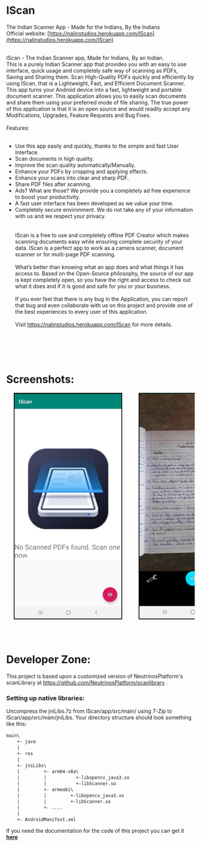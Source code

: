 # IScan
The Indian Scanner App - Made for the Indians, By the Indians<br>
Official website: [https://nalinstudios.herokuapp.com/IScan](https://nalinstudios.herokuapp.com/IScan) <br><br>


IScan - The Indian Scanner app, Made for Indians, By an Indian.<br>
This is a purely Indian Scanner app that provides you with an easy to use interface, quick usage and completely safe way of scanning as PDFs, Saving and Sharing them.
Scan High-Quality PDFs quickly and efficiently by using IScan, that is a Lightweight, Fast, and Efficient Document Scanner. This app turns your Android device into a fast, lightweight and portable document scanner. This application allows you to easily scan documents and share them using your preferred mode of file sharing. The true power of this application is that it is an open source and would readily accept any Modifications, Upgrades, Feature Requests and Bug Fixes.
<br><br>
Features:<br><br>

* Use this app easily and quickly, thanks to the simple and fast User Interface.<br>
* Scan documents in high quality.<br>
* Improve the scan quality automatically/Manually.<br>
* Enhance your PDFs by cropping and applying effects.<br>
* Enhance your scans into clear and sharp PDF.<br>
* Share PDF files after scanning.<br>
* Ads? What are those? We provide you a completely ad free experience to boost your productivity.<br>
* A fast user interface has been developed as we value your time.<br>
* Completely secure environment. We do not take any of your information with us and we respect your privacy.<br>
<br><br>
IScan is a free to use and completely offline PDF Creator which makes scanning documents easy while ensuring complete security of your data. IScan is a perfect app to work as a camera scanner, document scanner or for multi-page PDF scanning.
<br><br>
What’s better than knowing what an app does and what things it has access to. Based on the Open-Source philosophy, the source of our app is kept completely open, so you have the right and access to check out what it does and if it is good and safe for you or your business.
<br><br>
If you ever feel that there is any bug in the Application, you can report that bug and even collaborate with us on this project and provide one of the best experiences to every user of this application.
<br><br>
Visit https://nalinstudios.herokuapp.com/IScan for more details.<br><br><br>














<br><br>
# Screenshots:
<style>
@media only screen and (max-width: 600px) {
  .screenshot{
    height: 400px;
  }
}
.screenshot{
  height: 600px;
  border: 2px solid black;
  margin-left: 20px;
  margin-right: 20px;
}
</style>
<div id="screenshots" style="white-space: nowrap;">
    <div style="overflow-x: scroll;overflow-y: hidden;">
        <img src="GPlay/RawScreenshots/ss1.jpeg" class="screenshot">
        <img src="GPlay/RawScreenshots/ss2.jpg"  class="screenshot">
        <img src="GPlay/RawScreenshots/ss3.jpg"  class="screenshot">
        <img src="GPlay/RawScreenshots/ss4.jpg"  class="screenshot">
        <img src="GPlay/RawScreenshots/ss5.jpg"  class="screenshot">
        <img src="GPlay/RawScreenshots/ss6.jpg"  class="screenshot">
    </div>
</div>












<br><br>
# Developer Zone:
This project is based upon a customized version of NeutrinosPlatform's scanLibrary at https://github.com/NeutrinosPlatform/scanlibrary .
### Setting up native libraries:

Uncompress the jniLibs.7z from IScan/app/src/main/ using 7-Zip to IScan/app/src/main/jniLibs. Your directory structure should look something like this:
~~~shell
main\
    +- java
    |
    +- res
    |
    +- jniLibs\
    |         +- arm64-v8a\
    |         |           +-libopencv_java3.so
    |         |           +-libScanner.so
    |         +- armeabi\
    |         |         +-libopencv_java3.so
    |         |         +-libScanner.so
    |         +- ....
    |
    +- AndroidManifest.xml
~~~

If you need the documentation for the code of this project you can get it **[here](https://nalin-2005.github.io/IScan)**
